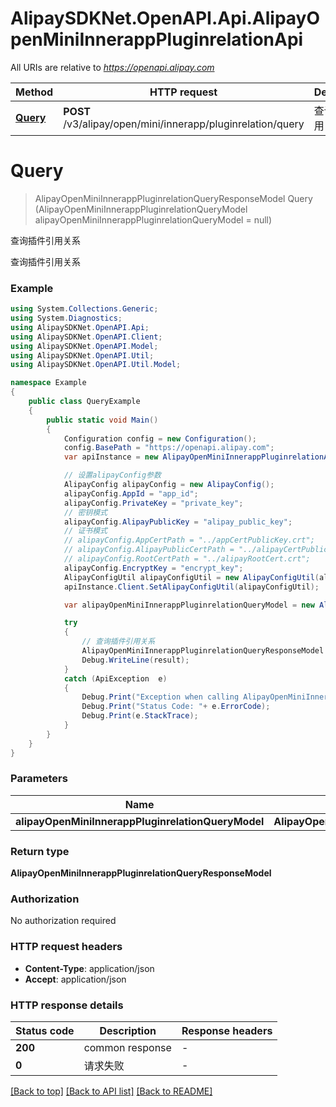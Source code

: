 # AlipaySDKNet.OpenAPI.Api.AlipayOpenMiniInnerappPluginrelationApi

All URIs are relative to *https://openapi.alipay.com*

Method | HTTP request | Description
------------- | ------------- | -------------
[**Query**](AlipayOpenMiniInnerappPluginrelationApi.md#query) | **POST** /v3/alipay/open/mini/innerapp/pluginrelation/query | 查询插件引用关系


<a name="query"></a>
# **Query**
> AlipayOpenMiniInnerappPluginrelationQueryResponseModel Query (AlipayOpenMiniInnerappPluginrelationQueryModel alipayOpenMiniInnerappPluginrelationQueryModel = null)

查询插件引用关系

查询插件引用关系

### Example
```csharp
using System.Collections.Generic;
using System.Diagnostics;
using AlipaySDKNet.OpenAPI.Api;
using AlipaySDKNet.OpenAPI.Client;
using AlipaySDKNet.OpenAPI.Model;
using AlipaySDKNet.OpenAPI.Util;
using AlipaySDKNet.OpenAPI.Util.Model;

namespace Example
{
    public class QueryExample
    {
        public static void Main()
        {
            Configuration config = new Configuration();
            config.BasePath = "https://openapi.alipay.com";
            var apiInstance = new AlipayOpenMiniInnerappPluginrelationApi(config);

            // 设置alipayConfig参数
            AlipayConfig alipayConfig = new AlipayConfig();
            alipayConfig.AppId = "app_id";
            alipayConfig.PrivateKey = "private_key";
            // 密钥模式
            alipayConfig.AlipayPublicKey = "alipay_public_key";
            // 证书模式
            // alipayConfig.AppCertPath = "../appCertPublicKey.crt";
            // alipayConfig.AlipayPublicCertPath = "../alipayCertPublicKey_RSA2.crt";
            // alipayConfig.RootCertPath = "../alipayRootCert.crt";
            alipayConfig.EncryptKey = "encrypt_key";
            AlipayConfigUtil alipayConfigUtil = new AlipayConfigUtil(alipayConfig);
            apiInstance.Client.SetAlipayConfigUtil(alipayConfigUtil);

            var alipayOpenMiniInnerappPluginrelationQueryModel = new AlipayOpenMiniInnerappPluginrelationQueryModel(); // AlipayOpenMiniInnerappPluginrelationQueryModel |  (optional) 

            try
            {
                // 查询插件引用关系
                AlipayOpenMiniInnerappPluginrelationQueryResponseModel result = apiInstance.Query(alipayOpenMiniInnerappPluginrelationQueryModel);
                Debug.WriteLine(result);
            }
            catch (ApiException  e)
            {
                Debug.Print("Exception when calling AlipayOpenMiniInnerappPluginrelationApi.Query: " + e.Message );
                Debug.Print("Status Code: "+ e.ErrorCode);
                Debug.Print(e.StackTrace);
            }
        }
    }
}
```

### Parameters

Name | Type | Description  | Notes
------------- | ------------- | ------------- | -------------
 **alipayOpenMiniInnerappPluginrelationQueryModel** | **AlipayOpenMiniInnerappPluginrelationQueryModel**|  | [optional] 

### Return type

**AlipayOpenMiniInnerappPluginrelationQueryResponseModel**

### Authorization

No authorization required

### HTTP request headers

 - **Content-Type**: application/json
 - **Accept**: application/json


### HTTP response details
| Status code | Description | Response headers |
|-------------|-------------|------------------|
| **200** | common response |  -  |
| **0** | 请求失败 |  -  |

[[Back to top]](#) [[Back to API list]](../README.md#documentation-for-api-endpoints) [[Back to README]](../README.md)


